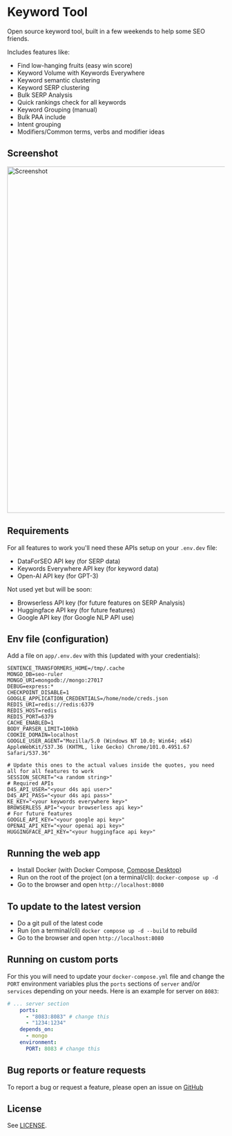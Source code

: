 # Keyword Tool

Open source keyword tool, built in a few weekends to help some SEO friends.

Includes features like:

* Find low-hanging fruits (easy win score)
* Keyword Volume with Keywords Everywhere
* Keyword semantic clustering
* Keyword SERP clustering
* Bulk SERP Analysis
* Quick rankings check for all keywords
* Keyword Grouping (manual)
* Bulk PAA include
* Intent grouping
* Modifiers/Common terms, verbs and modifier ideas

## Screenshot

<img alt="Screenshot" src="./screenshot.png" width="800" />

## Requirements

For all features to work you'll need these APIs setup on your `.env.dev` file:

* DataForSEO API key (for SERP data)
* Keywords Everywhere API key (for keyword data)
* Open-AI API key (for GPT-3)

Not used yet but will be soon:

* Browserless API key (for future features on SERP Analysis)
* Huggingface API key (for future features)
* Google API key (for Google NLP API use)

## Env file (configuration)

Add a file on `app/.env.dev` with this (updated with your credentials):

```dotenv
SENTENCE_TRANSFORMERS_HOME=/tmp/.cache
MONGO_DB=seo-ruler
MONGO_URI=mongodb://mongo:27017
DEBUG=express:*
CHECKPOINT_DISABLE=1
GOOGLE_APPLICATION_CREDENTIALS=/home/node/creds.json
REDIS_URI=redis://redis:6379
REDIS_HOST=redis
REDIS_PORT=6379
CACHE_ENABLED=1
BODY_PARSER_LIMIT=100kb
COOKIE_DOMAIN=localhost
GOOGLE_USER_AGENT="Mozilla/5.0 (Windows NT 10.0; Win64; x64) AppleWebKit/537.36 (KHTML, like Gecko) Chrome/101.0.4951.67 Safari/537.36"

# Update this ones to the actual values inside the quotes, you need all for all features to work
SESSION_SECRET="<a random string>"
# Required APIs
D4S_API_USER="<your d4s api user>"
D4S_API_PASS="<your d4s api pass>"
KE_KEY="<your keywords everywhere key>"
BROWSERLESS_API="<your browserless api key>"
# For future features
GOOGLE_API_KEY="<your google api key>"
OPENAI_API_KEY="<your openai api key>"
HUGGINGFACE_API_KEY="<your huggingface api key>"
```

## Running the web app

* Install Docker (with Docker Compose, [Compose Desktop](https://docs.docker.com/compose/install/compose-desktop/))
* Run on the root of the project (on a terminal/cli): `docker-compose up -d`
* Go to the browser and open `http://localhost:8080`

## To update to the latest version

* Do a git pull of the latest code
* Run (on a terminal/cli) `docker compose up -d --build` to rebuild
* Go to the browser and open `http://localhost:8080`

## Running on custom ports

For this you will need to update your `docker-compose.yml` file and change the `PORT` environment variables plus
the `ports` sections of `server` and/or `services` depending on your needs. Here is an example for server on `8083`:

```yaml
# ... server section
    ports:
      - "8083:8083" # change this
      - "1234:1234"
    depends_on:
      - mongo
    environment:
      PORT: 8083 # change this
```

## Bug reports or feature requests

To report a bug or request a feature, please open an issue on [GitHub](https://github.com/PabloRosales/keyword-tool)

## License

See [LICENSE](LICENSE).

